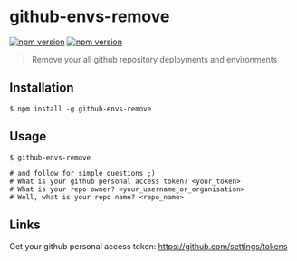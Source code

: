 # github-envs-remove
[![npm version](https://badge.fury.io/js/github-envs-remove.svg)](https://badge.fury.io/js/github-envs-remove)
[![npm version](https://david-dm.org/redzumi/github-envs-remove.svg)](https://david-dm.org/redzumi/github-envs-remove)

> Remove your all github repository deployments and environments

## Installation
```
$ npm install -g github-envs-remove
```

## Usage
```
$ github-envs-remove

# and follow for simple questions ;)
# What is your github personal access token? <your_token>
# What is your repo owner? <your_username_or_organisation>
# Well, what is your repo name? <repo_name>
```

## Links
Get your github personal access token:
https://github.com/settings/tokens
